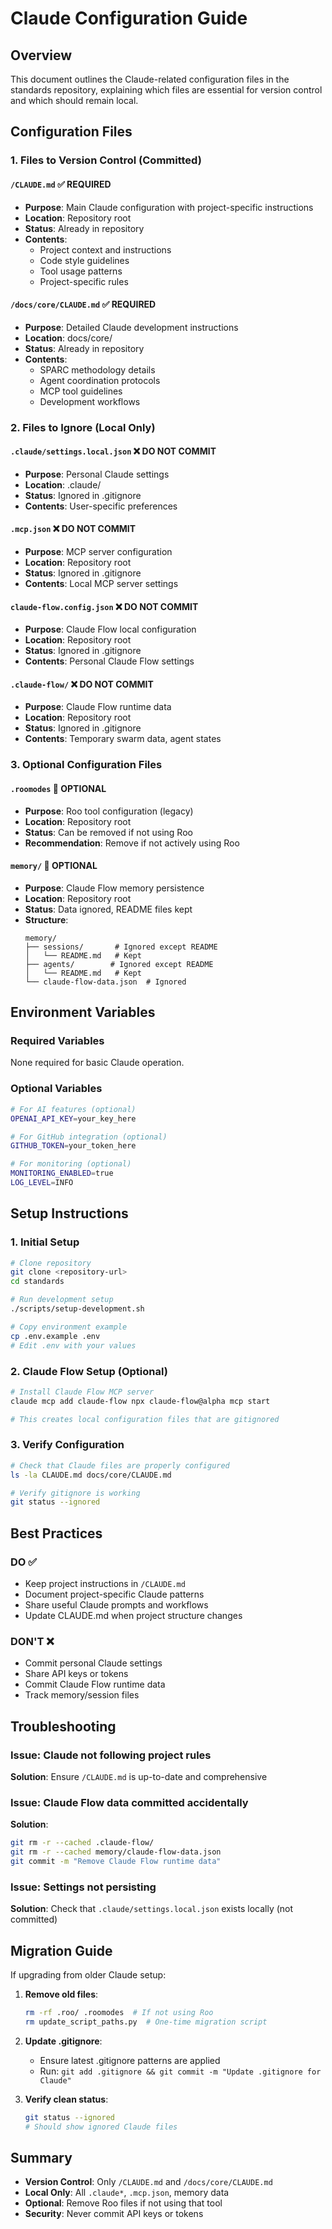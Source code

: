 # Claude Configuration Guide

## Overview

This document outlines the Claude-related configuration files in the standards repository, explaining which files are essential for version control and which should remain local.

## Configuration Files

### 1. Files to Version Control (Committed)

#### `/CLAUDE.md` ✅ **REQUIRED**
- **Purpose**: Main Claude configuration with project-specific instructions
- **Location**: Repository root
- **Status**: Already in repository
- **Contents**: 
  - Project context and instructions
  - Code style guidelines
  - Tool usage patterns
  - Project-specific rules

#### `/docs/core/CLAUDE.md` ✅ **REQUIRED**
- **Purpose**: Detailed Claude development instructions
- **Location**: docs/core/
- **Status**: Already in repository
- **Contents**:
  - SPARC methodology details
  - Agent coordination protocols
  - MCP tool guidelines
  - Development workflows

### 2. Files to Ignore (Local Only)

#### `.claude/settings.local.json` ❌ **DO NOT COMMIT**
- **Purpose**: Personal Claude settings
- **Location**: .claude/
- **Status**: Ignored in .gitignore
- **Contents**: User-specific preferences

#### `.mcp.json` ❌ **DO NOT COMMIT**
- **Purpose**: MCP server configuration
- **Location**: Repository root
- **Status**: Ignored in .gitignore
- **Contents**: Local MCP server settings

#### `claude-flow.config.json` ❌ **DO NOT COMMIT**
- **Purpose**: Claude Flow local configuration
- **Location**: Repository root
- **Status**: Ignored in .gitignore
- **Contents**: Personal Claude Flow settings

#### `.claude-flow/` ❌ **DO NOT COMMIT**
- **Purpose**: Claude Flow runtime data
- **Location**: Repository root
- **Status**: Ignored in .gitignore
- **Contents**: Temporary swarm data, agent states

### 3. Optional Configuration Files

#### `.roomodes` 🔄 **OPTIONAL**
- **Purpose**: Roo tool configuration (legacy)
- **Location**: Repository root
- **Status**: Can be removed if not using Roo
- **Recommendation**: Remove if not actively using Roo

#### `memory/` 🔄 **OPTIONAL**
- **Purpose**: Claude Flow memory persistence
- **Location**: Repository root
- **Status**: Data ignored, README files kept
- **Structure**:
  ```
  memory/
  ├── sessions/       # Ignored except README
  │   └── README.md   # Kept
  ├── agents/        # Ignored except README
  │   └── README.md   # Kept
  └── claude-flow-data.json  # Ignored
  ```

## Environment Variables

### Required Variables
None required for basic Claude operation.

### Optional Variables
```bash
# For AI features (optional)
OPENAI_API_KEY=your_key_here

# For GitHub integration (optional)
GITHUB_TOKEN=your_token_here

# For monitoring (optional)
MONITORING_ENABLED=true
LOG_LEVEL=INFO
```

## Setup Instructions

### 1. Initial Setup
```bash
# Clone repository
git clone <repository-url>
cd standards

# Run development setup
./scripts/setup-development.sh

# Copy environment example
cp .env.example .env
# Edit .env with your values
```

### 2. Claude Flow Setup (Optional)
```bash
# Install Claude Flow MCP server
claude mcp add claude-flow npx claude-flow@alpha mcp start

# This creates local configuration files that are gitignored
```

### 3. Verify Configuration
```bash
# Check that Claude files are properly configured
ls -la CLAUDE.md docs/core/CLAUDE.md

# Verify gitignore is working
git status --ignored
```

## Best Practices

### DO ✅
- Keep project instructions in `/CLAUDE.md`
- Document project-specific Claude patterns
- Share useful Claude prompts and workflows
- Update CLAUDE.md when project structure changes

### DON'T ❌
- Commit personal Claude settings
- Share API keys or tokens
- Commit Claude Flow runtime data
- Track memory/session files

## Troubleshooting

### Issue: Claude not following project rules
**Solution**: Ensure `/CLAUDE.md` is up-to-date and comprehensive

### Issue: Claude Flow data committed accidentally
**Solution**: 
```bash
git rm -r --cached .claude-flow/
git rm -r --cached memory/claude-flow-data.json
git commit -m "Remove Claude Flow runtime data"
```

### Issue: Settings not persisting
**Solution**: Check that `.claude/settings.local.json` exists locally (not committed)

## Migration Guide

If upgrading from older Claude setup:

1. **Remove old files**:
   ```bash
   rm -rf .roo/ .roomodes  # If not using Roo
   rm update_script_paths.py  # One-time migration script
   ```

2. **Update .gitignore**:
   - Ensure latest .gitignore patterns are applied
   - Run: `git add .gitignore && git commit -m "Update .gitignore for Claude"`

3. **Verify clean status**:
   ```bash
   git status --ignored
   # Should show ignored Claude files
   ```

## Summary

- **Version Control**: Only `/CLAUDE.md` and `/docs/core/CLAUDE.md`
- **Local Only**: All `.claude*`, `.mcp.json`, memory data
- **Optional**: Remove Roo files if not using that tool
- **Security**: Never commit API keys or tokens